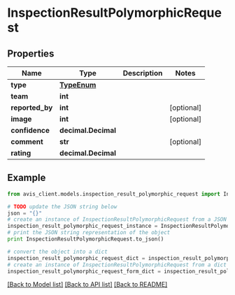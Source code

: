 # InspectionResultPolymorphicRequest


## Properties

Name | Type | Description | Notes
------------ | ------------- | ------------- | -------------
**type** | [**TypeEnum**](TypeEnum.md) |  | 
**team** | **int** |  | 
**reported_by** | **int** |  | [optional] 
**image** | **int** |  | [optional] 
**confidence** | **decimal.Decimal** |  | 
**comment** | **str** |  | [optional] 
**rating** | **decimal.Decimal** |  | 

## Example

```python
from avis_client.models.inspection_result_polymorphic_request import InspectionResultPolymorphicRequest

# TODO update the JSON string below
json = "{}"
# create an instance of InspectionResultPolymorphicRequest from a JSON string
inspection_result_polymorphic_request_instance = InspectionResultPolymorphicRequest.from_json(json)
# print the JSON string representation of the object
print InspectionResultPolymorphicRequest.to_json()

# convert the object into a dict
inspection_result_polymorphic_request_dict = inspection_result_polymorphic_request_instance.to_dict()
# create an instance of InspectionResultPolymorphicRequest from a dict
inspection_result_polymorphic_request_form_dict = inspection_result_polymorphic_request.from_dict(inspection_result_polymorphic_request_dict)
```
[[Back to Model list]](../README.md#documentation-for-models) [[Back to API list]](../README.md#documentation-for-api-endpoints) [[Back to README]](../README.md)



